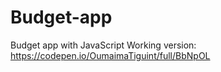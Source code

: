 # Budget-app
Budget app with JavaScript
Working version: https://codepen.io/OumaimaTiguint/full/BbNpOL
